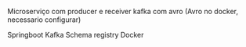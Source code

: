Microserviço com producer e receiver kafka com avro (Avro no docker, necessario configurar)

Springboot
Kafka
Schema registry
Docker
